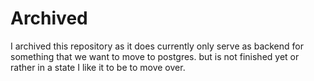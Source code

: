 # Archived

I archived this repository as it does currently only serve as backend for something that we want to move to postgres. but is not finished yet or rather in a state I like it to be to move over.
